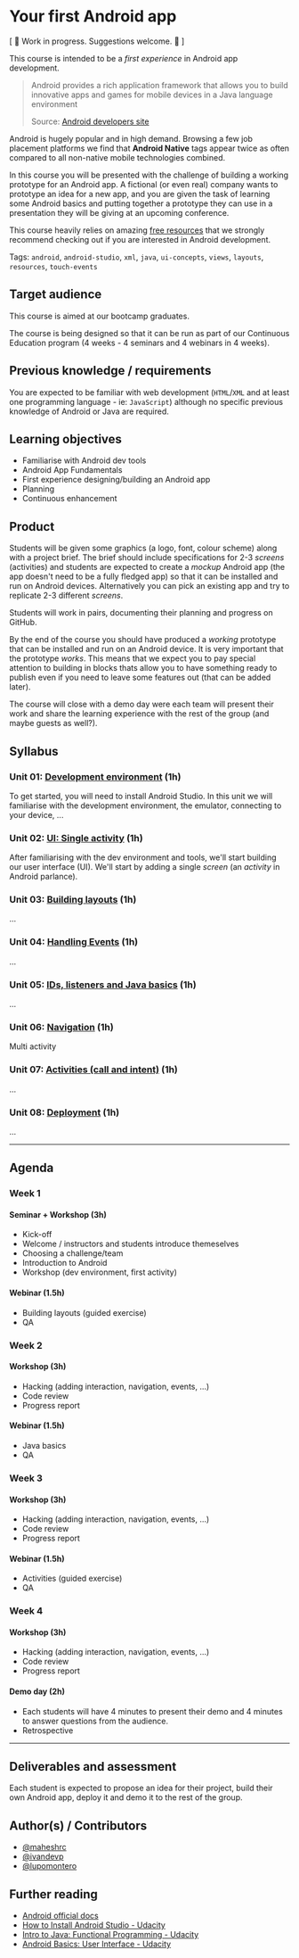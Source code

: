 # Your first Android app

[ :construction: Work in progress. Suggestions welcome. :construction: ]

This course is intended to be a _first experience_ in Android app development.

> Android provides a rich application framework that allows you to build
> innovative apps and games for mobile devices in a Java language environment
>
> Source: [Android developers site](https://developer.android.com/guide/index.html)

Android is hugely popular and in high demand. Browsing a few job placement
platforms we find that **Android Native** tags appear twice as often compared to
all non-native mobile technologies combined.

In this course you will be presented with the challenge of building a working
prototype for an Android app. A fictional (or even real) company wants to
prototype an idea for a new app, and you are given the task of learning some
Android basics and putting together a prototype they can use in a presentation
they will be giving at an upcoming conference.

This course heavily relies on amazing [free resources](#further-reading) that we
strongly recommend checking out if you are interested in Android development.

Tags: `android`, `android-studio`, `xml`, `java`, `ui-concepts`, `views`,
`layouts`, `resources`, `touch-events`

## Target audience

This course is aimed at our bootcamp graduates.

The course is being designed so that it can be run as part of our Continuous
Education program (4 weeks - 4 seminars and 4 webinars in 4 weeks).

## Previous knowledge / requirements

You are expected to be familiar with web development (`HTML`/`XML` and at least
one programming language - ie: `JavaScript`) although no specific previous
knowledge of Android or Java are required.

## Learning objectives

* Familiarise with Android dev tools
* Android App Fundamentals
* First experience designing/building an Android app
* Planning
* Continuous enhancement

## Product

Students will be given some graphics (a logo, font, colour scheme) along with a
project brief. The brief should include specifications for 2-3 _screens_
(activities) and students are expected to create a _mockup_ Android app (the app
doesn't need to be a fully fledged app) so that it can be installed and run on
Android devices. Alternatively you can pick an existing app and try to replicate
2-3 different _screens_.

Students will work in pairs, documenting their planning and progress on GitHub.

By the end of the course you should have produced a _working_ prototype that can
be installed and run on an Android device. It is very important that the
prototype _works_. This means that we expect you to pay special attention to
building in blocks thats allow you to have something ready to publish even if
you need to leave some features out (that can be added later).

The course will close with a demo day were each team will present their work and
share the learning experience with the rest of the group (and maybe guests as
well?).

## Syllabus

### Unit 01: [Development environment](01-ide) (1h)

To get started, you will need to install Android Studio. In this unit we will
familiarise with the development environment, the emulator, connecting to your
device, ...

### Unit 02: [UI: Single activity](02-ui-single-activity) (1h)

After familiarising with the dev environment and tools, we'll start building our
user interface (UI). We'll start by adding a single _screen_ (an _activity_ in
Android parlance).

### Unit 03: [Building layouts](03-views-and-layouts) (1h)

...

### Unit 04: [Handling Events](04-events) (1h)

...

### Unit 05: [IDs, listeners and Java basics](05-ids-listeners-and-java-basics) (1h)

...

### Unit 06: [Navigation](06-navigation) (1h)

Multi activity

### Unit 07: [Activities (call and intent)](07-activities) (1h)

...

### Unit 08: [Deployment](08-deployment) (1h)

...

***

## Agenda

### Week 1

#### Seminar + Workshop (3h)

* Kick-off
* Welcome / instructors and students introduce themeselves
* Choosing a challenge/team
* Introduction to Android
* Workshop (dev environment, first activity)

#### Webinar (1.5h)

* Building layouts (guided exercise)
* QA

### Week 2

#### Workshop (3h)

* Hacking (adding interaction, navigation, events, ...)
* Code review
* Progress report

#### Webinar (1.5h)

* Java basics
* QA

### Week 3

#### Workshop (3h)

* Hacking (adding interaction, navigation, events, ...)
* Code review
* Progress report

#### Webinar (1.5h)

* Activities (guided exercise)
* QA

### Week 4

#### Workshop (3h)

* Hacking (adding interaction, navigation, events, ...)
* Code review
* Progress report

#### Demo day (2h)

* Each students will have 4 minutes to present their demo and 4 minutes to
  answer questions from the audience.
* Retrospective

***

## Deliverables and assessment

Each student is expected to propose an idea for their project, build their
own Android app, deploy it and demo it to the rest of the group.

## Author(s) / Contributors

* [@maheshrc](https://github.com/maheshrc)
* [@ivandevp](https://github.com/ivandevp)
* [@lupomontero](https://github.com/lupomontero)

## Further reading

* [Android official docs](https://developer.android.com/guide/index.html)
* [How to Install Android Studio - Udacity](https://classroom.udacity.com/courses/ud808)
* [Intro to Java: Functional Programming - Udacity](https://www.udacity.com/course/java-programming-basics--ud282)
* [Android Basics: User Interface - Udacity](https://www.udacity.com/course/android-basics-user-interface--ud834)

